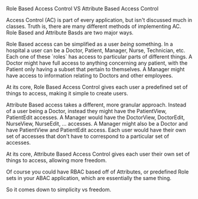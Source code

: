 Role Based Access Control VS Attribute Based Access Control

Access Control (AC) is part of every application, but isn't discussed
much in classes. Truth is, there are many different methods of
implementing AC. Role Based and Attribute Basds are two major ways.

Role Based access can be simplified as a user *being* something. In a
hospital a user can be a Doctor, Patient, Manager, Nurse, Technician,
etc. Each one of these \`roles\` has access to particular parts of
different things. A Doctor might have full access to anything concerning
any patient, with the Patient only having a subset that pertain to
themselves. A Manager might have access to information relating to
Doctors and other employees.

At its core, Role Based Access Control gives each user a predefined set
of things to access, making it simple to create users.

Attribute Based access takes a different, more granular approach.
Instead of a user being a Doctor, instead they might have the
PatientView, PatientEdit accesses. A Manager would have the DoctorView,
DoctorEdit, NurseView, NurseEdit, ... accesses. A Manager might also be
a Doctor and have PatientView and PatientEdit access. Each user would
have their own set of accesses that don't have to correspond to a
particular set of accesses.

At its core, Attribute Based Access Control gives each user their own
set of things to access, allowing more freedom.

Of course you could have RBAC based off of Attributes, or predefined
Role sets in your ABAC application, which are essentially the same
thing.

So it comes down to simplicity vs freedom.
